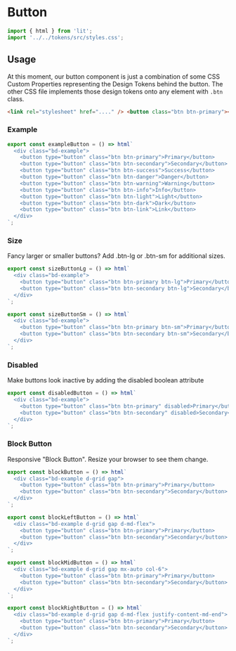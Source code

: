# Button

```js script
import { html } from 'lit';
import '../../tokens/src/styles.css';
```

## Usage

At this moment, our button component is just a combination of some CSS Custom Properties representing the Design Tokens behind the button.
The other CSS file implements those design tokens onto any element with `.btn` class.

```html
<link rel="stylesheet" href="...." /> <button class="btn btn-primary"></button>
```

### Example

```js preview-story
export const exampleButton = () => html`
  <div class="bd-example">
    <button type="button" class="btn btn-primary">Primary</button>
    <button type="button" class="btn btn-secondary">Secondary</button>
    <button type="button" class="btn btn-success">Success</button>
    <button type="button" class="btn btn-danger">Danger</button>
    <button type="button" class="btn btn-warning">Warning</button>
    <button type="button" class="btn btn-info">Info</button>
    <button type="button" class="btn btn-light">Light</button>
    <button type="button" class="btn btn-dark">Dark</button>
    <button type="button" class="btn btn-link">Link</button>
  </div>
`;
```

### Size

Fancy larger or smaller buttons? Add <span class="code">.btn-lg</span> or <span class="code">.btn-sm</span> for additional sizes.

```js preview-story
export const sizeButtonLg = () => html`
  <div class="bd-example">
    <button type="button" class="btn btn-primary btn-lg">Primary</button>
    <button type="button" class="btn btn-secondary btn-lg">Secondary</button>
  </div>
`;
```

```js preview-story
export const sizeButtonSm = () => html`
  <div class="bd-example">
    <button type="button" class="btn btn-primary btn-sm">Primary</button>
    <button type="button" class="btn btn-secondary btn-sm">Secondary</button>
  </div>
`;
```

### Disabled

Make buttons look inactive by adding the <span class="code">disabled</span> boolean attribute

```js preview-story
export const disabledButton = () => html`
  <div class="bd-example">
    <button type="button" class="btn btn-primary" disabled>Primary</button>
    <button type="button" class="btn btn-secondary" disabled>Secondary</button>
  </div>
`;
```

### Block Button

Responsive "Block Button". Resize your browser to see them change.

```js preview-story
export const blockButton = () => html`
  <div class="bd-example d-grid gap">
    <button type="button" class="btn btn-primary">Primary</button>
    <button type="button" class="btn btn-secondary">Secondary</button>
  </div>
`;
```

```js preview-story
export const blockLeftButton = () => html`
  <div class="bd-example d-grid gap d-md-flex">
    <button type="button" class="btn btn-primary">Primary</button>
    <button type="button" class="btn btn-secondary">Secondary</button>
  </div>
`;
```

```js preview-story
export const blockMidButton = () => html`
  <div class="bd-example d-grid gap mx-auto col-6">
    <button type="button" class="btn btn-primary">Primary</button>
    <button type="button" class="btn btn-secondary">Secondary</button>
  </div>
`;
```

```js preview-story
export const blockRightButton = () => html`
  <div class="bd-example d-grid gap d-md-flex justify-content-md-end">
    <button type="button" class="btn btn-primary">Primary</button>
    <button type="button" class="btn btn-secondary">Secondary</button>
  </div>
`;
```
